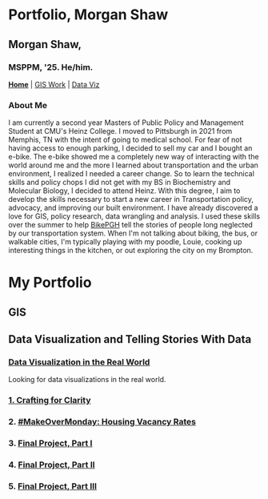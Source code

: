 # **Portfolio, Morgan Shaw**
## Morgan Shaw,  
### MSPPM, '25. He/him. 
[**Home**](https://morgansh9212.github.io/morgan_shaw_portfolio/) | [GIS Work](morgan_shaw_portfolio/GIS/porfoliopage.md) | [Data Viz](morgan_shaw_portfolio/DataViz/portfoliopage.md)

  
### About Me
I am currently a second year Masters of Public Policy and Management Student at CMU's Heinz College. I moved to Pittsburgh in 2021 from Memphis, TN with the intent of going to medical school. For fear of not having access to enough parking, I decided to sell my car and I bought an e-bike. The e-bike showed me a completely new way of interacting with the world around me and the more I learned about transportation and the urban environment, I realized I needed a career change. So to learn the technical skills and policy chops I did not get with my BS in Biochemistry and Molecular Biology, I decided to attend Heinz. With this degree, I aim to develop the skills necessary to start a new career in Transportation policy, advocacy, and improving our built environment. 
I have already discovered a love for GIS, policy research, data wrangling and analysis. I used these skills over the summer to help [BikePGH](https://bikepgh.org/2024/08/12/many-local-justice40-communities-missing-out-on-bike-infrastructure-benefits/) tell the stories of people long neglected by our transportation system. 
When I'm not talking about biking, the bus, or walkable cities, I'm typically playing with my poodle, Louie, cooking up interesting things in the kitchen, or out exploring the city on my Brompton. 


<!--### What I hope to Learn
GIS is a perfect example of a tool that is so powerful, it tends to put you out ahead of your skis. If you are not careful and intentional about how you use color, imagery, and symbols, your audience might miss the important story you are trying to tell using your maps. I hope to learn all the basics of making data vizualizations that are engaging and also leave my audience understanding the story I want to tell as well as ready to take that story or knowledge and push it further. Understanding is one thing, but being inspired is another. Good data storytelling will help me as I work to reform the most dangerous city for pedestrians in the US, [Memphis, TN](https://smartgrowthamerica.org/memphis-dangerous-by-design-video/). In Memphis, the car dominates nearly all of our public space and humans have paid the price for that domination. To change the perspective of a city addicted to driving, I will need to tell the story of those people most hurt by this system. This course will show how to empathetically and effectively tell these stories.-->

# **My Portfolio** 
## GIS
### 


## Data Visualization and Telling Stories With Data
### [Data Visualization in the Real World](/cave_photo.md)
Looking for data visualizations in the real world.

### [**1. Crafting for Clarity**](/datavizwk2.md) 

### 2. [#MakeOverMonday: Housing Vacancy Rates](/MakeoverMonday_34.html)

### 3. [Final Project, Part I](/finalproject_part_i.md)

### 4. [Final Project, Part II](/finalproject_part_ii.md)

### 5. [Final Project, Part III](/final_project_part_iii.md)

